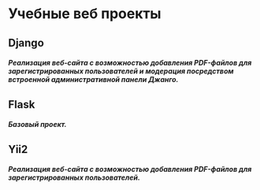 # Учебные веб проекты

## Django
##### Реализация веб-сайта с возможностью добавления PDF-файлов для зарегистрированных пользователей и модерация посредством встроенной административной панели Джанго.

## Flask
##### Базовый проект.

## Yii2
##### Реализация веб-сайта с возможностью добавления PDF-файлов для зарегистрированных пользователей.
